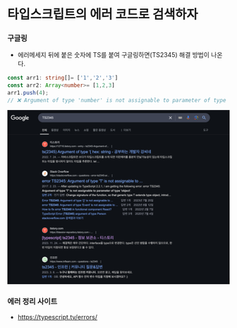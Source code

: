 # 타입스크립트의 에러 코드로 검색하자 

### 구글링
- 에러메세지 뒤에 붙은 숫자에 TS를 붙여 구글링하면(TS2345) 해결 방법이 나온다.
```ts
const arr1: string[]= ['1','2','3']
const arr2: Array<number>= [1,2,3]
arr1.push(4); 
// ❌ Argument of type 'number' is not assignable to parameter of type 'string'.(2345)
```
![img.png](img.png)

### 에러 정리 사이트
- https://typescript.tv/errors/